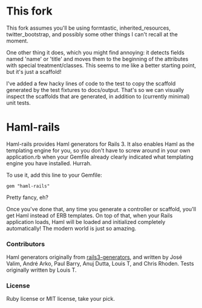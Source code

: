 # This fork

This fork assumes you'll be using formtastic, inherited\_resources, twitter\_bootstrap, and possibly some other things I can't recall at the moment.

One other thing it does, which you might find annoying: it detects fields named 'name' or 'title' and moves them to the beginning of the attributes with special treatment/classes. This seems to me like a better starting point, but it's just a scaffold!

I've added a few hacky lines of code to the test to copy the scaffold generated by the test fixtures to docs/output. That's so we can visually inspect the scaffolds that are generated, in addition to (currently minimal) unit tests.

# Haml-rails

Haml-rails provides Haml generators for Rails 3. It also enables Haml as the templating engine for you, so you don't have to screw around in your own application.rb when your Gemfile already clearly indicated what templating engine you have installed. Hurrah.

To use it, add this line to your Gemfile:

    gem "haml-rails"

Pretty fancy, eh?

Once you've done that, any time you generate a controller or scaffold, you'll get Haml instead of ERB templates. On top of that, when your Rails application loads, Haml will be loaded and initialized completely automatically! The modern world is just so amazing.

### Contributors

Haml generators originally from [rails3-generators](http://github.com/indirect/rails3-generators), and written by José Valim, André Arko, Paul Barry, Anuj Dutta, Louis T, and Chris Rhoden. Tests originally written by Louis T.

### License

Ruby license or MIT license, take your pick.